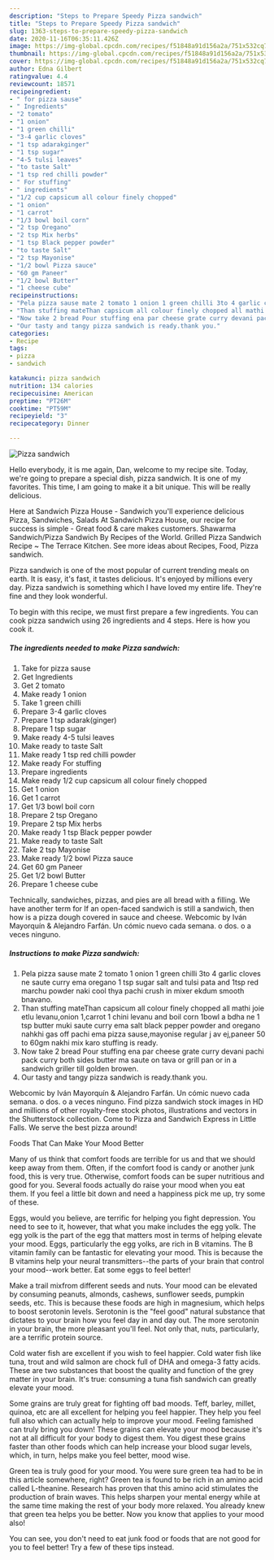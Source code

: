 ```yaml
---
description: "Steps to Prepare Speedy Pizza sandwich"
title: "Steps to Prepare Speedy Pizza sandwich"
slug: 1363-steps-to-prepare-speedy-pizza-sandwich
date: 2020-11-16T06:35:11.426Z
image: https://img-global.cpcdn.com/recipes/f51848a91d156a2a/751x532cq70/pizza-sandwich-recipe-main-photo.jpg
thumbnail: https://img-global.cpcdn.com/recipes/f51848a91d156a2a/751x532cq70/pizza-sandwich-recipe-main-photo.jpg
cover: https://img-global.cpcdn.com/recipes/f51848a91d156a2a/751x532cq70/pizza-sandwich-recipe-main-photo.jpg
author: Edna Gilbert
ratingvalue: 4.4
reviewcount: 18571
recipeingredient:
- " for pizza sause"
- " Ingredients"
- "2 tomato"
- "1 onion"
- "1 green chilli"
- "3-4 garlic cloves"
- "1 tsp adarakginger"
- "1 tsp sugar"
- "4-5 tulsi leaves"
- "to taste Salt"
- "1 tsp red chilli powder"
- " For stuffing"
- " ingredients"
- "1/2 cup capsicum all colour finely chopped"
- "1 onion"
- "1 carrot"
- "1/3 bowl boil corn"
- "2 tsp Oregano"
- "2 tsp Mix herbs"
- "1 tsp Black pepper powder"
- "to taste Salt"
- "2 tsp Mayonise"
- "1/2 bowl Pizza sauce"
- "60 gm Paneer"
- "1/2 bowl Butter"
- "1 cheese cube"
recipeinstructions:
- "Pela pizza sause mate 2 tomato 1 onion 1 green chilli 3to 4 garlic cloves ne saute curry ema oregano 1 tsp sugar salt and tulsi pata and 1tsp red marchu powder naki cool thya pachi crush in mixer ekdum smooth bnavano."
- "Than stuffing mateThan capsicum all colour finely chopped all mathi joie etlu levanu,onion 1,carrot 1 chini levanu and boil corn 1bowl a bdha ne 1 tsp butter muki saute curry ema salt black pepper powder and oregano nahkhi gas off pachi ema pizza sause,mayonise regular j av ej,paneer 50 to 60gm nakhi mix karo stuffing is ready."
- "Now take 2 bread Pour stuffing ena par cheese grate curry devani pachi pack curry both sides butter ma saute on tava or grill pan or in a sandwich griller till golden browen."
- "Our tasty and tangy pizza sandwich is ready.thank you."
categories:
- Recipe
tags:
- pizza
- sandwich

katakunci: pizza sandwich 
nutrition: 134 calories
recipecuisine: American
preptime: "PT26M"
cooktime: "PT59M"
recipeyield: "3"
recipecategory: Dinner

---
```



![Pizza sandwich](https://img-global.cpcdn.com/recipes/f51848a91d156a2a/751x532cq70/pizza-sandwich-recipe-main-photo.jpg)

Hello everybody, it is me again, Dan, welcome to my recipe site. Today, we're going to prepare a special dish, pizza sandwich. It is one of my favorites. This time, I am going to make it a bit unique. This will be really delicious.

Here at Sandwich Pizza House - Sandwich you&#39;ll experience delicious Pizza, Sandwiches, Salads At Sandwich Pizza House, our recipe for success is simple - Great food &amp; care makes customers. Shawarma Sandwich/Pizza Sandwich By Recipes of the World. Grilled Pizza Sandwich Recipe ~ The Terrace Kitchen. See more ideas about Recipes, Food, Pizza sandwich.

Pizza sandwich is one of the most popular of current trending meals on earth. It is easy, it's fast, it tastes delicious. It's enjoyed by millions every day. Pizza sandwich is something which I have loved my entire life. They're fine and they look wonderful.


To begin with this recipe, we must first prepare a few ingredients. You can cook pizza sandwich using 26 ingredients and 4 steps. Here is how you cook it.

<!--inarticleads1-->

##### The ingredients needed to make Pizza sandwich:

1. Take  for pizza sause
1. Get  Ingredients
1. Get 2 tomato
1. Make ready 1 onion
1. Take 1 green chilli
1. Prepare 3-4 garlic cloves
1. Prepare 1 tsp adarak(ginger)
1. Prepare 1 tsp sugar
1. Make ready 4-5 tulsi leaves
1. Make ready to taste Salt
1. Make ready 1 tsp red chilli powder
1. Make ready  For stuffing
1. Prepare  ingredients
1. Make ready 1/2 cup capsicum all colour finely chopped
1. Get 1 onion
1. Get 1 carrot
1. Get 1/3 bowl boil corn
1. Prepare 2 tsp Oregano
1. Prepare 2 tsp Mix herbs
1. Make ready 1 tsp Black pepper powder
1. Make ready to taste Salt
1. Take 2 tsp Mayonise
1. Make ready 1/2 bowl Pizza sauce
1. Get 60 gm Paneer
1. Get 1/2 bowl Butter
1. Prepare 1 cheese cube


Technically, sandwiches, pizzas, and pies are all bread with a filling. We have another term for If an open-faced sandwich is still a sandwich, then how is a pizza dough covered in sauce and cheese. Webcomic by Iván Mayorquín &amp; Alejandro Farfán. Un cómic nuevo cada semana. o dos. o a veces ninguno. 

<!--inarticleads2-->

##### Instructions to make Pizza sandwich:

1. Pela pizza sause mate 2 tomato 1 onion 1 green chilli 3to 4 garlic cloves ne saute curry ema oregano 1 tsp sugar salt and tulsi pata and 1tsp red marchu powder naki cool thya pachi crush in mixer ekdum smooth bnavano.
1. Than stuffing mateThan capsicum all colour finely chopped all mathi joie etlu levanu,onion 1,carrot 1 chini levanu and boil corn 1bowl a bdha ne 1 tsp butter muki saute curry ema salt black pepper powder and oregano nahkhi gas off pachi ema pizza sause,mayonise regular j av ej,paneer 50 to 60gm nakhi mix karo stuffing is ready.
1. Now take 2 bread Pour stuffing ena par cheese grate curry devani pachi pack curry both sides butter ma saute on tava or grill pan or in a sandwich griller till golden browen.
1. Our tasty and tangy pizza sandwich is ready.thank you.


Webcomic by Iván Mayorquín &amp; Alejandro Farfán. Un cómic nuevo cada semana. o dos. o a veces ninguno. Find pizza sandwich stock images in HD and millions of other royalty-free stock photos, illustrations and vectors in the Shutterstock collection. Come to Pizza and Sandwich Express in Little Falls. We serve the best pizza around! 

Foods That Can Make Your Mood Better


Many of us think that comfort foods are terrible for us and that we should keep away from them. Often, if the comfort food is candy or another junk food, this is very true. Otherwise, comfort foods can be super nutritious and good for you. Several foods actually do raise your mood when you eat them. If you feel a little bit down and need a happiness pick me up, try some of these.

Eggs, would you believe, are terrific for helping you fight depression. You need to see to it, however, that what you make includes the egg yolk. The egg yolk is the part of the egg that matters most in terms of helping elevate your mood. Eggs, particularly the egg yolks, are rich in B vitamins. The B vitamin family can be fantastic for elevating your mood. This is because the B vitamins help your neural transmitters--the parts of your brain that control your mood--work better. Eat some eggs to feel better!

Make a trail mixfrom different seeds and nuts. Your mood can be elevated by consuming peanuts, almonds, cashews, sunflower seeds, pumpkin seeds, etc. This is because these foods are high in magnesium, which helps to boost serotonin levels. Serotonin is the "feel good" natural substance that dictates to your brain how you feel day in and day out. The more serotonin in your brain, the more pleasant you'll feel. Not only that, nuts, particularly, are a terrific protein source.

Cold water fish are excellent if you wish to feel happier. Cold water fish like tuna, trout and wild salmon are chock full of DHA and omega-3 fatty acids. These are two substances that boost the quality and function of the grey matter in your brain. It's true: consuming a tuna fish sandwich can greatly elevate your mood. 

Some grains are truly great for fighting off bad moods. Teff, barley, millet, quinoa, etc are all excellent for helping you feel happier. They help you feel full also which can actually help to improve your mood. Feeling famished can truly bring you down! These grains can elevate your mood because it's not at all difficult for your body to digest them. You digest these grains faster than other foods which can help increase your blood sugar levels, which, in turn, helps make you feel better, mood wise.

Green tea is truly good for your mood. You were sure green tea had to be in this article somewhere, right? Green tea is found to be rich in an amino acid called L-theanine. Research has proven that this amino acid stimulates the production of brain waves. This helps sharpen your mental energy while at the same time making the rest of your body more relaxed. You already knew that green tea helps you be better. Now you know that applies to your mood also!

You can see, you don't need to eat junk food or foods that are not good for you to feel better! Try  a few  of  these  tips  instead.

